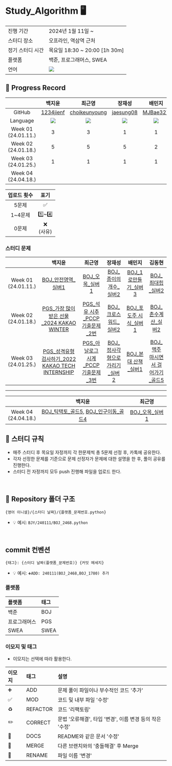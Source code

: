 # Study_Algorithm 🖥

<table>
  <tr>
    <td>진행 기간</td>
    <td>2024년 1월 11일 ~</td>
  </tr>
  <tr>
    <td>스터디 장소</td>
    <td>오프라인, 역삼역 근처</td>
  </tr>
  <tr>
    <td>정기 스터디 시간</td>
    <td>목요일 18:30 ~ 20:00 [1h 30m] <br>
  </tr>
  <tr>
    <td>플랫폼</td>
    <td>백준, 프로그래머스, SWEA</td>
  </tr>
  <tr>
    <td>언어</td>
    <td>
        <img src="https://img.shields.io/badge/Python-3776AB?style=for-the-badge&logo=python&logoColor=white">
    </td>
  </tr>
</table>



## 📍 Progress Record
|  | 백지윤 | 최근영 | 장재성 | 배민지 | 김동현 |
| :---: | :---: | :---: | :---: | :---: | :---: |
| GitHub | [1234jienf](https://github.com/1234jienf) | [choikeunyoung](https://github.com/choikeunyoung) | [jaesung08](https://github.com/jaesung08) | [MJBae327](https://github.com/MJBae327) |[Chico0902](https://github.com/Chico0902) | 
| Language | <img src="https://img.shields.io/badge/Python-3776AB?style=for-the-badge&logo=python&logoColor=white"> | <img src="https://img.shields.io/badge/Python-3776AB?style=for-the-badge&logo=python&logoColor=white"> | <img src="https://img.shields.io/badge/Python-3776AB?style=for-the-badge&logo=python&logoColor=white"> | <img src="https://img.shields.io/badge/Python-3776AB?style=for-the-badge&logo=python&logoColor=white"> | <img src="https://img.shields.io/badge/Python-3776AB?style=for-the-badge&logo=python&logoColor=white"> |
| Week 01</br>(24.01.11.) | 3 | 3 | 1 | 1 | 3 |
| Week 02</br>(24.01.18.) | 5 | 5 | 5 | 2 | 5 |
| Week 03</br>(24.01.25.) | 1 | 1 | 1 | 1 | 1 |
| Week 04</br>(24.04.18.) |  |  |  |  |  |



| 업로드 횟수 | 표기 |
| :---: | :---: |
| 5문제 | ✅ |
| 1~4문제 | 1️⃣~4️⃣ |
| 0문제 | ❌ <br/>(사유) |


### 스터디 문제
|  | 백지윤 | 최근영 | 장재성 | 배민지 | 김동현 |
| :---: | :---: | :---: | :---: | :---: | :---: |
| Week 01</br>(24.01.11.) | [BOJ_안전영역_실버1](https://www.acmicpc.net/problem/2468) | [BOJ_오목_실버1](https://www.acmicpc.net/problem/2615) | [BOJ_종이의개수_실버2](https://www.acmicpc.net/problem/1780) | [BOJ_1로만들기_실버3](https://www.acmicpc.net/problem/1463) |[BOJ_최대힙_실버2](https://www.acmicpc.net/problem/11279) |
| Week 02</br>(24.01.18.) | [PGS_가장 많이 받은 선물_2024 KAKAO WINTER](https://school.programmers.co.kr/learn/courses/30/lessons/258712) | [PGS_석유 시추_PCCP기출문제_2번](https://school.programmers.co.kr/learn/courses/30/lessons/250136) | [BOJ_크로스워드_실버2](https://www.acmicpc.net/problem/1706) | [BOJ_포도주 시식_실버1](https://www.acmicpc.net/problem/2156) |[BOJ_촌수계산_실버2](https://www.acmicpc.net/problem/2644) | 
| Week 03</br>(24.01.25.) | [PGS_성격유형 검사하기_2022 KAKAO TECH INTERNSHIP](https://school.programmers.co.kr/learn/courses/30/lessons/118666) | [PGS_아날로그 시계_PCCP기출문제_3번](https://school.programmers.co.kr/learn/courses/30/lessons/250135) | [BOJ_정사각형으로 가리기_실버2](https://www.acmicpc.net/problem/1569) | [BOJ_본대 산책_실버1](https://www.acmicpc.net/problem/12849) |[BOJ_맥주 마시면서 걸어가기_골드5](https://www.acmicpc.net/problem/9205) | 

***

|  | 백지윤 | 최근영 | 
| :---: | :---: | :---: | 
| Week 04</br>(24.04.18.) | [BOJ_틱택토_골드5](https://www.acmicpc.net/problem/7682), [BOJ_인구이동_골드4](https://www.acmicpc.net/problem/16234) | [BOJ_오목_실버1](https://www.acmicpc.net/problem/2615) | 

## 📌 스터디 규칙
- 매주 스터디 후 목요일 자정까지 각 한문제씩 총 5문제 선정 후, 카톡에 공유한다.
- 각자 선정한 문제를 기준으로 문제 선정자가 문제에 대한 설명을 한 후, 풀이 공유를 진행한다.
- 스터디 전 자정까지 모두 push 진행해 파일을 업로드 한다.

<br/>

## 📁 Repository 폴더 구조
```
{영어 이니셜}/{스터디 날짜}/{플랫폼_문제번호.python}
```

- 💡 예시: `BJY/240111/BOJ_2468.python`


<br/>

## commit 컨벤션

```
{태그}: {스터디 날짜(플랫폼_문제번호)} {커밋 메세지}
```
- 💡 예시: `➕ADD: 240111(BOJ_2468,BOJ_1780) 추가`

### 플랫폼

| 플랫폼    | 태그  |
|:-------|:----|
| 백준     | BOJ |
| 프로그래머스 | PGS |
| SWEA   | SWEA |

### 이모지 및 태그

- 이모지는 선택에 따라 활용한다.

| 이모지 | 태그       | 설명                      |
|:----|:---------|:------------------------|
| ➕    | ADD     | 문제 풀이 파일이나 부수적인 코드 '추가'  |
| ✅   | MOD      | 코드 및 내부 파일 '수정'         |
| ♻️  | REFACTOR | 코드 '리팩토링'       |
| ✏️  | CORRECT | 문법 '오류해결', 타입 '변경', 이름 변경 등의 작은 '수정' |
| 📝  | DOCS     | README와 같은 문서 '수정'   |
| 🔀  | MERGE    | 다른 브랜치와의 '충돌해결' 후 Merge    |
| 🚚  | RENAME   | 파일 이름 '변경'   |